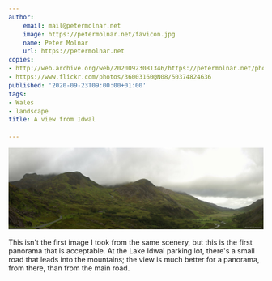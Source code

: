 ```yaml
---
author:
    email: mail@petermolnar.net
    image: https://petermolnar.net/favicon.jpg
    name: Peter Molnar
    url: https://petermolnar.net
copies:
- http://web.archive.org/web/20200923081346/https://petermolnar.net/photo/wales-view-from-idwal/
- https://www.flickr.com/photos/36003160@N08/50374824636
published: '2020-09-23T09:00:00+01:00'
tags:
- Wales
- landscape
title: A view from Idwal

---
```


![](./wales-view-from-idwal.jpg)

This isn't the first image I took from the same scenery, but this is the
first panorama that is acceptable. At the Lake Idwal parking lot,
there's a small road that leads into the mountains; the view is much
better for a panorama, from there, than from the main road.